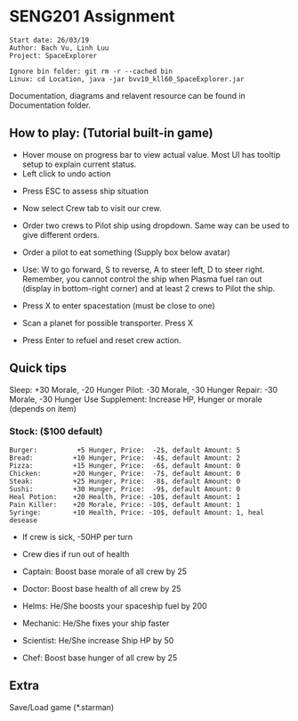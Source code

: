# SENG201 Assignment

	Start date: 26/03/19
	Author: Bach Vu, Linh Luu
	Project: SpaceExplorer

	Ignore bin folder: git rm -r --cached bin
	Linux: cd Location, java -jar bvv10_kll60_SpaceExplorer.jar

Documentation, diagrams and relavent resource can be found in Documentation folder.

## How to play: (Tutorial built-in game)
* Hover mouse on progress bar to view actual value. Most UI has tooltip setup to explain current status.
* Left click to undo action

- Press ESC to assess ship situation
- Now select Crew tab to visit our crew.
- Order two crews to Pilot ship using dropdown. Same way can be used to give different orders.
- Order a pilot to eat something (Supply box below avatar)

- Use: W to go forward, S to reverse, A to steer left, D to steer right. 
Remember, you cannot control the ship when Plasma fuel ran out (display in bottom-right corner) and at least 2 crews to Pilot the ship.

- Press X to enter spacestation (must be close to one)
- Scan a planet for possible transporter. Press X
- Press Enter to refuel and reset crew action.

## Quick tips
Sleep: +30 Morale, -20 Hunger
Pilot: -30 Morale, -30 Hunger
Repair: -30 Morale, -30 Hunger
Use Supplement: Increase HP, Hunger or morale (depends on item)

### Stock: ($100 default)
	Burger: 		 +5 Hunger, Price:  -2$, default Amount: 5
	Bread: 			+10 Hunger, Price:  -4$, default Amount: 2
	Pizza: 			+15 Hunger, Price:  -6$, default Amount: 0
	Chicken: 		+20 Hunger, Price:  -7$, default Amount: 0
	Steak: 			+25 Hunger, Price:  -8$, default Amount: 0
	Sushi: 			+30 Hunger, Price:  -9$, default Amount: 0
	Heal Potion: 	+20 Health, Price: -10$, default Amount: 1
	Pain Killer: 	+20 Morale, Price: -10$, default Amount: 1
	Syringe: 		+10 Health, Price: -10$, default Amount: 1, heal desease
	
- If crew is sick, -50HP per turn
- Crew dies if run out of health

- Captain: Boost base morale of all crew by 25
- Doctor: Boost base health of all crew by 25
- Helms: He/She boosts your spaceship fuel by 200
- Mechanic: He/She fixes your ship faster
- Scientist: He/She increase Ship HP by 50
- Chef: Boost base hunger of all crew by 25

## Extra
Save/Load game (*.starman)
